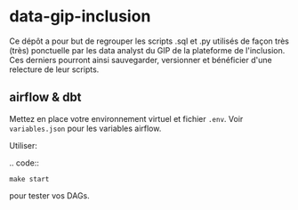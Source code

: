 # data-gip-inclusion

Ce dépôt a pour but de regrouper les scripts .sql et .py utilisés de façon très (très) ponctuelle par les data analyst du GIP de la plateforme de l'inclusion.  
Ces derniers pourront ainsi sauvegarder, versionner et bénéficier d'une relecture de leur scripts.

## airflow & dbt

Mettez en place votre environnement virtuel et fichier ``.env``. Voir ``variables.json`` pour les variables airflow.

Utiliser:

.. code::

    make start

pour tester vos DAGs.
